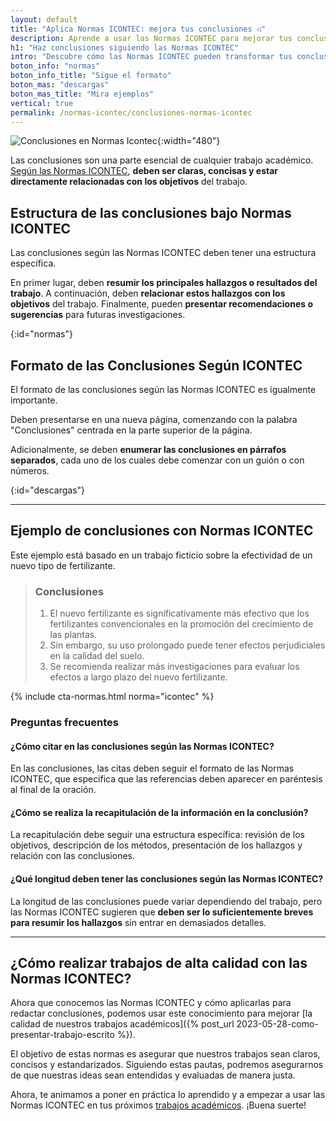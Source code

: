 ```yaml
---
layout: default
title: "Aplica Normas ICONTEC: mejora tus conclusiones ◁"
description: Aprende a usar las Normas ICONTEC para mejorar tus conclusiones. ¡Impresiona a tus lectores hoy mismo!
h1: "Haz conclusiones siguiendo las Normas ICONTEC"
intro: "Descubre cómo las Normas ICONTEC pueden transformar tus conclusiones. ¡Eleva la calidad de tus trabajos ahora!"
boton_info: "normas"
boton_info_title: "Sigue el formato"
boton_mas: "descargas"
boton_mas_title: "Mira ejemplos"
vertical: true
permalink: /normas-icontec/conclusiones-normas-icontec
---
```

![Conclusiones en Normas Icontec]({{'img/conclusiones-icontec.webp'|relative_url}} "Normas Icontec - Conclusiones"){:width="480"}

Las conclusiones son una parte esencial de cualquier trabajo académico. [Según las Normas ICONTEC]({{'normas-icontec'|relative_url}} "Normas Icontec"), **deben ser claras, concisas y estar directamente relacionadas con los objetivos** del trabajo.

## Estructura de las conclusiones bajo Normas ICONTEC

Las conclusiones según las Normas ICONTEC deben tener una estructura específica.

En primer lugar, deben **resumir los principales hallazgos o resultados del trabajo**. A continuación, deben **relacionar estos hallazgos con los objetivos** del trabajo. Finalmente, pueden **presentar recomendaciones o sugerencias** para futuras investigaciones.
<!-- Anclaje para que la barra fijada no cubra el siguiente subtítulo -->
{:id="normas"}

## Formato de las Conclusiones Según ICONTEC

El formato de las conclusiones según las Normas ICONTEC es igualmente importante.

Deben presentarse en una nueva página, comenzando con la palabra "Conclusiones" centrada en la parte superior de la página.

Adicionalmente, se deben **enumerar las conclusiones en párrafos separados**, cada uno de los cuales debe comenzar con un guión o con números.
<!-- Anclaje para que la barra fijada no cubra el siguiente subtítulo -->
{:id="descargas"}
<!-- 
----

## Síntesis y Resumen en Normas ICONTEC

Además de las conclusiones, las Normas ICONTEC también proporcionan directrices para la redacción de la síntesis y el resumen.

### Elaboración de una Síntesis bajo Normas ICONTEC

La síntesis es un resumen de las principales ideas o argumentos presentados en el trabajo. Según las Normas ICONTEC, debe ser breve y centrarse únicamente en los puntos más importantes.

### Cómo Hacer un Resumen Siguiendo las Normas ICONTEC

El resumen, por otro lado, es una descripción más detallada del trabajo. Debe incluir los objetivos, los métodos utilizados, los principales hallazgos y las conclusiones. Según las Normas ICONTEC, el resumen debe ser claro, conciso y no debe contener ningún tipo de opinión personal o interpretación.

## Recapitulación Conforme a Normas ICONTEC

La recapitulación es otra parte importante del trabajo académico. Según las Normas ICONTEC, la recapitulación debe presentar una revisión de todo el trabajo, destacando los puntos más importantes y relacionándolos con las conclusiones.

### Pasos para una Correcta Recapitulación bajo Normas ICONTEC
La recapitulación debe comenzar con una revisión de los objetivos del trabajo, seguida de una descripción de los métodos utilizados. A continuación, debe presentar los principales hallazgos o resultados, y finalmente, debe relacionar estos hallazgos con las conclusiones.

## Aplicación Práctica de las Normas ICONTEC
Ahora que comprendemos las normas ICONTEC y cómo se aplican a las conclusiones, resúmenes y síntesis, podemos poner estos conocimientos en práctica. En el siguiente ejemplo, veremos cómo se puede aplicar las Normas ICONTEC en un trabajo académico. -->

----

## Ejemplo de conclusiones con Normas ICONTEC

Este ejemplo está basado en un trabajo ficticio sobre la efectividad de un nuevo tipo de fertilizante.

> ### Conclusiones
>
> 1. El nuevo fertilizante es significativamente más efectivo que los fertilizantes convencionales en la promoción del crecimiento de las plantas.
> 2. Sin embargo, su uso prolongado puede tener efectos perjudiciales en la calidad del suelo.
> 3. Se recomienda realizar más investigaciones para evaluar los efectos a largo plazo del nuevo fertilizante.

{% include cta-normas.html norma="icontec" %}

### Preguntas frecuentes

#### ¿Cómo citar en las conclusiones según las Normas ICONTEC?

En las conclusiones, las citas deben seguir el formato de las Normas ICONTEC, que especifica que las referencias deben aparecer en paréntesis al final de la oración.

#### ¿Cómo se realiza la recapitulación de la información en la conclusión?

La recapitulación debe seguir una estructura específica: revisión de los objetivos, descripción de los métodos, presentación de los hallazgos y relación con las conclusiones.

#### ¿Qué longitud deben tener las conclusiones según las Normas ICONTEC?

La longitud de las conclusiones puede variar dependiendo del trabajo, pero las Normas ICONTEC sugieren que **deben ser lo suficientemente breves para resumir los hallazgos** sin entrar en demasiados detalles.

----

## ¿Cómo realizar trabajos de alta calidad con las Normas ICONTEC?

Ahora que conocemos las Normas ICONTEC y cómo aplicarlas para redactar conclusiones, podemos usar este conocimiento para mejorar [la calidad de nuestros trabajos académicos]({% post_url 2023-05-28-como-presentar-trabajo-escrito %}).

El objetivo de estas normas es asegurar que nuestros trabajos sean claros, concisos y estandarizados. Siguiendo estas pautas, podremos asegurarnos de que nuestras ideas sean entendidas y evaluadas de manera justa.

Ahora, te animamos a poner en práctica lo aprendido y a empezar a usar las Normas ICONTEC en tus próximos [trabajos académicos](/#buscador). ¡Buena suerte!
